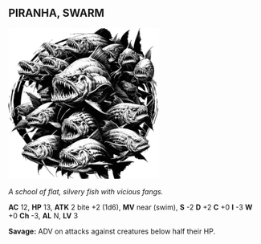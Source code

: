 ## PIRANHA, SWARM

![](images/piranha-swarm.webp)

_A school of flat, silvery fish with vicious fangs._

**AC** 12, **HP** 13, **ATK** 2 bite +2 (1d6), **MV** near (swim), **S** -2 **D** +2 **C** +0 **I** -3 **W** +0 **Ch** -3, **AL** N, **LV** 3

**Savage:** ADV on attacks against creatures below half their HP.

